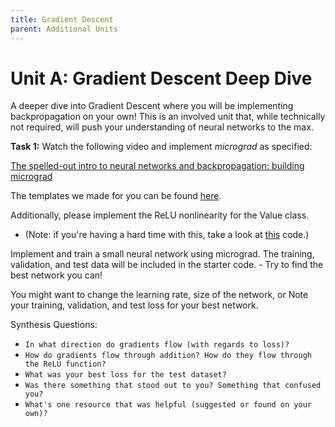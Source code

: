 ```yaml
---
title: Gradient Descent
parent: Additional Units
---
```


# Unit A: Gradient Descent Deep Dive

A deeper dive into Gradient Descent where you will be implementing backpropagation on your own! This is an involved unit that, while technically not required, will push your understanding of neural networks to the max.

**Task 1:** Watch the following video and implement _micrograd_ as specified:

[The spelled-out intro to neural networks and backpropagation: building micrograd](https://www.youtube.com/watch?v=VMj-3S1tku0)

The templates we made for you can be found [here](https://colab.research.google.com/github/interactive-intelligence/intro-neuro-ai-website/blob/main/notebooks/unit-A/starter_micrograd.ipynb).

Additionally, please implement the ReLU nonlinearity for the Value class. 

* (Note: if you're having a hard time with this, take a look at [this](https://github.com/karpathy/micrograd/blob/master/micrograd/engine.py) code.)

Implement and train a small neural network using micrograd. The training, validation, and test data will be included in the starter code. - Try to find the best network you can!

You might want to change the learning rate, size of the network, or Note your training, validation, and test loss for your best network.


Synthesis Questions:

* `In what direction do gradients flow (with regards to loss)?`
* `How do gradients flow through addition? How do they flow through the ReLU function?`
* `What was your best loss for the test dataset?`
* `Was there something that stood out to you? Something that confused you?`
* `What's one resource that was helpful (suggested or found on your own)?`

